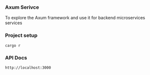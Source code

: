 ### Axum Serivce
To explore the Axum framework and use it for backend microservices services

### Project setup
```
cargo r
```

### API Docs
```
http://localhost:3000
```

### 
